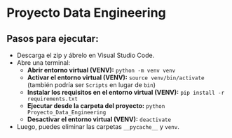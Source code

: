 # Proyecto Data Engineering

## Pasos para ejecutar:

- Descarga el zip y ábrelo en Visual Studio Code.
- Abre una terminal:
  - **Abrir entorno virtual (VENV):** `python -m venv venv`
  - **Activar el entorno virtual (VENV):** `source venv/bin/activate` (también podría ser `Scripts` en lugar de `bin`)
  - **Instalar los requisitos en el entorno virtual (VENV):** `pip install -r requirements.txt`
  - **Ejecutar desde la carpeta del proyecto:** `python Proyecto_Data_Engineering`
  - **Desactivar el entorno virtual (VENV):** `deactivate`
- Luego, puedes eliminar las carpetas `__pycache__` y `venv`.